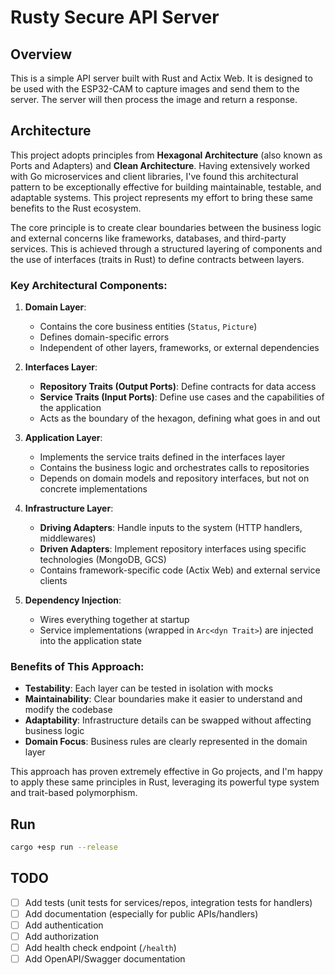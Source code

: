 # Rusty Secure API Server

## Overview

This is a simple API server built with Rust and Actix Web. It is designed to be used with the ESP32-CAM to capture images and send them to the server. The server will then process the image and return a response.

## Architecture

This project adopts principles from **Hexagonal Architecture** (also known as Ports and Adapters) and **Clean Architecture**. Having extensively worked with Go microservices and client libraries, I've found this architectural pattern to be exceptionally effective for building maintainable, testable, and adaptable systems. This project represents my effort to bring these same benefits to the Rust ecosystem.

The core principle is to create clear boundaries between the business logic and external concerns like frameworks, databases, and third-party services. This is achieved through a structured layering of components and the use of interfaces (traits in Rust) to define contracts between layers.

### Key Architectural Components:

1. **Domain Layer**:
   - Contains the core business entities (`Status`, `Picture`)
   - Defines domain-specific errors
   - Independent of other layers, frameworks, or external dependencies

2. **Interfaces Layer**:
   - **Repository Traits (Output Ports)**: Define contracts for data access
   - **Service Traits (Input Ports)**: Define use cases and the capabilities of the application
   - Acts as the boundary of the hexagon, defining what goes in and out

3. **Application Layer**:
   - Implements the service traits defined in the interfaces layer
   - Contains the business logic and orchestrates calls to repositories
   - Depends on domain models and repository interfaces, but not on concrete implementations

4. **Infrastructure Layer**:
   - **Driving Adapters**: Handle inputs to the system (HTTP handlers, middlewares)
   - **Driven Adapters**: Implement repository interfaces using specific technologies (MongoDB, GCS)
   - Contains framework-specific code (Actix Web) and external service clients

5. **Dependency Injection**:
   - Wires everything together at startup
   - Service implementations (wrapped in `Arc<dyn Trait>`) are injected into the application state

### Benefits of This Approach:

- **Testability**: Each layer can be tested in isolation with mocks
- **Maintainability**: Clear boundaries make it easier to understand and modify the codebase
- **Adaptability**: Infrastructure details can be swapped without affecting business logic
- **Domain Focus**: Business rules are clearly represented in the domain layer

This approach has proven extremely effective in Go projects, and I'm happy to apply these same principles in Rust, leveraging its powerful type system and trait-based polymorphism.

## Run

```bash
cargo +esp run --release
```

## TODO

- [ ] Add tests (unit tests for services/repos, integration tests for handlers)
- [ ] Add documentation (especially for public APIs/handlers)
- [ ] Add authentication
- [ ] Add authorization
- [ ] Add health check endpoint (`/health`)
- [ ] Add OpenAPI/Swagger documentation